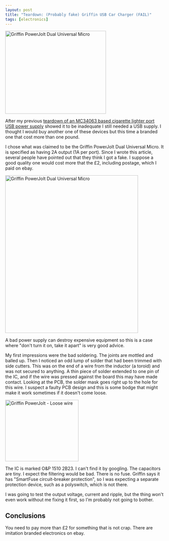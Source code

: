 ```yaml
---
layout: post
title: "Teardown: (Probably fake) Griffin USB Car Charger (FAIL)"
tags: [electronics]
---
```


<a href="http://www.flickr.com/photos/mm0hai/8045423849/" title="Griffin
PowerJolt Dual Universal Micro by mm0hai, on Flickr"><img
src="http://farm9.staticflickr.com/8312/8045423849_f1d5c13f51_n.jpg"
width="320" height="263" alt="Griffin PowerJolt Dual Universal Micro"></a>

After my previous <a
href="/blog/2012/08/01/Message-to-an-ebay-seller.html">teardown of an MC34063
based cigarette lighter port USB power supply</a> showed it to be inadequate I
still needed a USB supply. I thought I would buy another one of these devices
but this time a branded one that cost more than one pound.

I chose what was claimed to be the Griffin PowerJolt Dual Universal Micro. It
is specified as having 2A output (1A per port). Since I wrote this article,
several people have pointed out that they think I got a fake. I suppose a good
quality one would cost more that the £2, including postage, which I paid on
ebay.

<a href="http://www.flickr.com/photos/mm0hai/8045424303/" title="Griffin
PowerJolt Dual Universal Micro by mm0hai, on Flickr"><img
src="http://farm9.staticflickr.com/8452/8045424303_38475eba6f.jpg" width="422"
height="500" alt="Griffin PowerJolt Dual Universal Micro"></a>

A bad power supply can destroy expensive equipment so this is a case where
"don't turn it on, take it apart" is very good advice.

My first impressions were the bad soldering. The joints are mottled and balled
up. Then I noticed an odd lump of solder that had been trimmed with side
cutters. This was on the end of a wire from the inductor (a toroid) and was
not secured to anything. A thin piece of solder extended to one pin of the IC,
and if the wire was pressed against the board this may have made
contact. Looking at the PCB, the solder mask goes right up to the hole for
this wire. I suspect a faulty PCB design and this is some bodge that might
make it work sometimes if it doesn't come loose.

<a href="http://www.flickr.com/photos/mm0hai/8045424471/" title="Griffin
PowerJolt - Loose wire by mm0hai, on Flickr"><img
src="http://farm9.staticflickr.com/8182/8045424471_ff68928117_o.jpg"
width="233" height="195" alt="Griffin PowerJolt - Loose wire"></a>

The IC is marked O&P 1510 2B23. I can't find it by googling. The capacitors
are tiny. I expect the filtering would be bad. There is no fuse. Griffin says
it has "SmartFuse circuit-breaker protection", so I was expecting a separate
protection device, such as a polyswitch, which is not there.

I was going to test the output voltage, current and ripple, but the thing
won't even work without me fixing it first, so I'm probably not going to
bother.

Conclusions
-----------

You need to pay more than £2 for something that is not crap. There are
imitation branded electronics on ebay.
